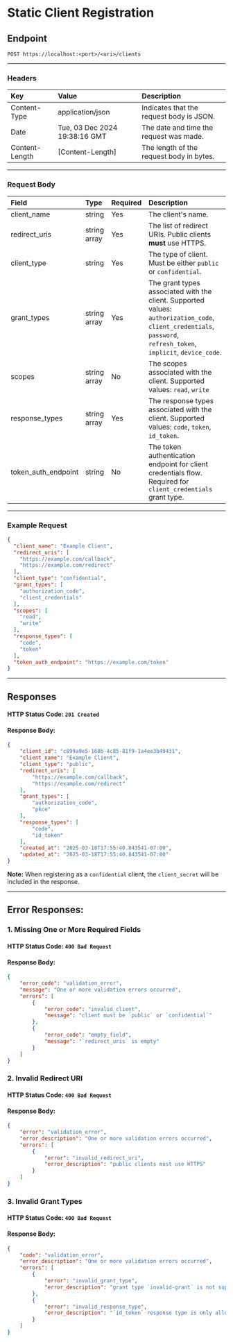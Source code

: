 # Static Client Registration
## Endpoint
```
POST https://localhost:<port>/<uri>/clients
```
---
### Headers
| Key             | Value                         | Description                              |
| :-------------- | :---------------------------- | :----------------------------------------|
| Content-Type    | application/json              | Indicates that the request body is JSON. |
| Date            | Tue, 03 Dec 2024 19:38:16 GMT | The date and time the request was made.  |
| Content-Length  | [Content-Length]              | The length of the request body in bytes. |
---
### Request Body
| Field                | Type          | Required | Description                                         |
| :--------------------| :-------------| :--------| :---------------------------------------------------|
| client_name          | string        | Yes      | The client's name.                                  |
| redirect_uris        | string array  | Yes      | The list of redirect URIs. Public clients **must** use HTTPS. |
| client_type          | string        | Yes      | The type of client. Must be either `public` or `confidential`. |
| grant_types          | string array  | Yes      | The grant types associated with the client. Supported values: `authorization_code`, `client_credentials`, `password`, `refresh_token`, `implicit`, `device_code`. |
| scopes               | string array  | No       | The scopes associated with the client. Supported values: `read`, `write`       |
| response_types       | string array  | Yes      | The response types associated with the client. Supported values: `code`, `token`, `id_token`. |
| token_auth_endpoint  | string        | No       | The token authentication endpoint for client credentials flow. Required for `client_credentials` grant type. |
---
### Example Request
```json
{
  "client_name": "Example Client",
  "redirect_uris": [
    "https://example.com/callback",
    "https://example.com/redirect"
  ],
  "client_type": "confidential",
  "grant_types": [
    "authorization_code",
    "client_credentials"
  ],
  "scopes": [
    "read",
    "write"
  ],
  "response_types": [
    "code",
    "token"
  ],
  "token_auth_endpoint": "https://example.com/token"
}
```
---
## Responses
#### HTTP Status Code: `201 Created`
#### Response Body:
```json
{
    "client_id": "c899a9e5-168b-4c85-81f9-1a4ee3b49431",
    "client_name": "Example Client",
    "client_type": "public",
    "redirect_uris": [
        "https://example.com/callback",
        "https://example.com/redirect"
    ],
    "grant_types": [
        "authorization_code",
        "pkce"
    ],
    "response_types": [
        "code",
        "id_token"
    ],
    "created_at": "2025-03-18T17:55:40.843541-07:00",
    "updated_at": "2025-03-18T17:55:40.843541-07:00"
}
```
**Note:** When registering as a `confidential` client, the `client_secret` will be included in the response.

---
## Error Responses:
### 1. Missing One or More Required Fields
#### HTTP Status Code: `400 Bad Request`
#### Response Body:
```json
{
    "error_code": "validation_error",
    "message": "One or more validation errors occurred",
    "errors": [
        {
            "error_code": "invalid_client",
            "message": "client must be `public` or `confidential`"
        },
        {
            "error_code": "empty_field",
            "message": "`redirect_uris` is empty"
        }
    ]
}
```

### 2. Invalid Redirect URI
#### HTTP Status Code: `400 Bad Request`
#### Response Body:
```json
{
    "error": "validation_error",
    "error_description": "One or more validation errors occurred",
    "errors": [
        {
            "error": "invalid_redirect_uri",
            "error_description": "public clients must use HTTPS"
        }
    ]
}
```

### 3. Invalid Grant Types
#### HTTP Status Code: `400 Bad Request`
#### Response Body:
```json
{
    "code": "validation_error",
    "error_description": "One or more validation errors occurred",
    "errors": [
        {
            "error": "invalid_grant_type",
            "error_description": "grant type `invalid-grant` is not supported"
        },
        {
            "error": "invalid_response_type",
            "error_description": "`id_token` response type is only allowed with `authorization_code`, `device_code`, or `implicit` grant types"
        }
    ]
}
```

